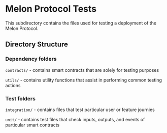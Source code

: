 # Melon Protocol Tests

This subdirectory contains the files used for testing a deployment of the Melon Protocol.

## Directory Structure

### Dependency folders

`contracts/` - contains smart contracts that are solely for testing purposes

`utils/` - contains utility functions that assist in performing common testing actions

### Test folders

`integration/` - contains files that test particular user or feature journies

`unit/` - contains test files that check inputs, outputs, and events of particular smart contracts
